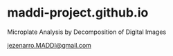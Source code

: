 # maddi-project.github.io
Microplate Analysis by Decomposition of Digital Images

jezenarro.MADDI@gmail.com
